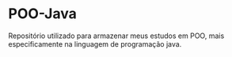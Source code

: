 # POO-Java
Repositório utilizado para armazenar meus estudos em POO, mais especificamente na linguagem de programação java.
